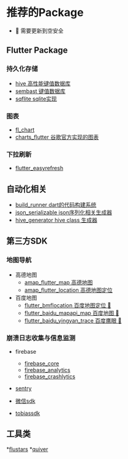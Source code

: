 # 推荐的Package

* 🔩 需要更新到空安全

## Flutter Package

### 持久化存储

* [hive 高性能键值数据库](https://pub.dev/packages/hive)
* [sembast 键值数据库](https://pub.dev/packages/sembast)
* [sqflite sqlite实现](https://pub.dev/packages/sqflite)

### 图表

* [fl_chart](https://pub.dev/packages/fl_chart)
* [charts_flutter 谷歌官方实现的图表](https://pub.dev/packages/charts_flutter)

### 下拉刷新
* [flutter_easyrefresh](https://pub.dev/packages/flutter_easyrefresh)

## 自动化相关

* [build_runner dart的代码构建系统](https://pub.dev/packages/build_runner)
* [json_serializable json序列化相关生成器](https://pub.dev/packages/json_serializable)
* [hive_generator hive class 生成器](https://pub.dev/packages/hive_generator)

## 第三方SDK

### 地图导航

* 高德地图
  * [amap_flutter_map 高德地图](https://pub.dev/packages/amap_flutter_map)
  * [amap_flutter_location 高德地图定位](https://pub.dev/packages/amap_flutter_location)
* 百度地图
  * [flutter_bmflocation 百度地图定位 🔩](https://pub.dev/packages/flutter_bmflocation)
  * [flutter_baidu_mapapi_map 百度地图 🔩](https://pub.dev/packages/flutter_baidu_mapapi_map)
  * [flutter_baidu_yingyan_trace 百度鹰眼 🔩](https://pub.dev/packages/flutter_baidu_yingyan_trace)

### 崩溃日志收集与信息监测

* firebase
  * [firebase_core](https://pub.dev/packages/firebase_core)
  * [firebase_analytics](https://pub.dev/packages/firebase_analytics)
  * [firebase_crashlytics](https://pub.dev/packages/firebase_crashlytics)
* [sentry](https://pub.dev/packages/sentry)

* [微信sdk](https://pub.dev/packages/fluwx)
* [tobiassdk](https://pub.dev/packages/tobias)

## 工具类

*[flustars]()
*[quiver]()